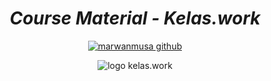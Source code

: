 <div align="center">

# ***Course Material - Kelas.work***
[![marwanmusa github](https://img.shields.io/badge/GitHub-marwanmusa-181717.svg?style=flat&logo=github)](https://github.com/marwanmusa)

![logo kelas.work](https://yt3.googleusercontent.com/MAxLJMj0-K8VvSUSV8oBf4EMFquifeU9zkHI16q4VphCBBa4LEKxaLcPthXhb_enRGXVNIWcZg=s900-c-k-c0x00ffffff-no-rj)
</div>